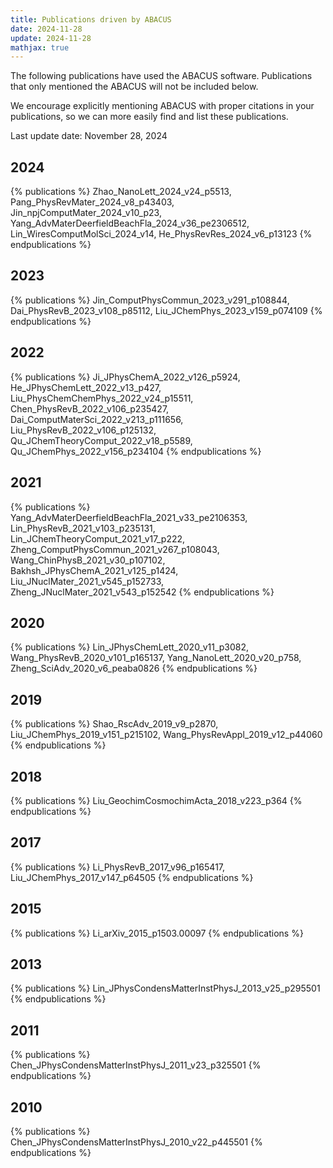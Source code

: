 ```yaml
---
title: Publications driven by ABACUS
date: 2024-11-28
update: 2024-11-28
mathjax: true
---
```


The following publications have used the ABACUS software. Publications that only mentioned the ABACUS will not be included below.

We encourage explicitly mentioning ABACUS with proper citations in your publications, so we can more easily find and list these publications.

Last update date: November 28, 2024

## 2024
{% publications %}
Zhao_NanoLett_2024_v24_p5513,
Pang_PhysRevMater_2024_v8_p43403,
Jin_npjComputMater_2024_v10_p23,
Yang_AdvMaterDeerfieldBeachFla_2024_v36_pe2306512,
Lin_WiresComputMolSci_2024_v14,
He_PhysRevRes_2024_v6_p13123
{% endpublications %}

## 2023
{% publications %}
Jin_ComputPhysCommun_2023_v291_p108844,
Dai_PhysRevB_2023_v108_p85112,
Liu_JChemPhys_2023_v159_p074109
{% endpublications %}

## 2022
{% publications %}
Ji_JPhysChemA_2022_v126_p5924,
He_JPhysChemLett_2022_v13_p427,
Liu_PhysChemChemPhys_2022_v24_p15511,
Chen_PhysRevB_2022_v106_p235427,
Dai_ComputMaterSci_2022_v213_p111656,
Liu_PhysRevB_2022_v106_p125132,
Qu_JChemTheoryComput_2022_v18_p5589,
Qu_JChemPhys_2022_v156_p234104
{% endpublications %}

## 2021
{% publications %}
Yang_AdvMaterDeerfieldBeachFla_2021_v33_pe2106353,
Lin_PhysRevB_2021_v103_p235131,
Lin_JChemTheoryComput_2021_v17_p222,
Zheng_ComputPhysCommun_2021_v267_p108043,
Wang_ChinPhysB_2021_v30_p107102,
Bakhsh_JPhysChemA_2021_v125_p1424,
Liu_JNuclMater_2021_v545_p152733,
Zheng_JNuclMater_2021_v543_p152542
{% endpublications %}

## 2020
{% publications %}
Lin_JPhysChemLett_2020_v11_p3082,
Wang_PhysRevB_2020_v101_p165137,
Yang_NanoLett_2020_v20_p758,
Zheng_SciAdv_2020_v6_peaba0826
{% endpublications %}

## 2019
{% publications %}
Shao_RscAdv_2019_v9_p2870,
Liu_JChemPhys_2019_v151_p215102,
Wang_PhysRevAppl_2019_v12_p44060
{% endpublications %}

## 2018
{% publications %}
Liu_GeochimCosmochimActa_2018_v223_p364
{% endpublications %}

## 2017
{% publications %}
Li_PhysRevB_2017_v96_p165417,
Liu_JChemPhys_2017_v147_p64505
{% endpublications %}

## 2015
{% publications %}
Li_arXiv_2015_p1503.00097
{% endpublications %}

## 2013
{% publications %}
Lin_JPhysCondensMatterInstPhysJ_2013_v25_p295501
{% endpublications %}

## 2011
{% publications %}
Chen_JPhysCondensMatterInstPhysJ_2011_v23_p325501
{% endpublications %}

## 2010
{% publications %}
Chen_JPhysCondensMatterInstPhysJ_2010_v22_p445501
{% endpublications %}
